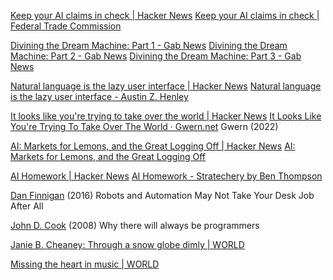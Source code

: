 
[Keep your AI claims in check | Hacker News](https://news.ycombinator.com/item?id=34963025)
[Keep your AI claims in check | Federal Trade Commission](https://www.ftc.gov/business-guidance/blog/2023/02/keep-your-ai-claims-check)

[Divining the Dream Machine: Part 1 - Gab News](https://news.gab.com/2023/11/divining-the-dream-machine-part-1/)
[Divining the Dream Machine: Part 2 - Gab News](https://news.gab.com/2023/12/divining-the-dream-machine-part-2/)
[Divining the Dream Machine: Part 3 - Gab News](https://news.gab.com/2023/12/divining-the-dream-machine-part-3/)

[Natural language is the lazy user interface | Hacker News](https://news.ycombinator.com/item?id=34549378)
[Natural language is the lazy user interface - Austin Z. Henley](https://austinhenley.com/blog/naturallanguageui.html)

[It looks like you're trying to take over the world | Hacker News](https://news.ycombinator.com/item?id=30818895)
[It Looks Like You're Trying To Take Over The World · Gwern.net](https://gwern.net/fiction/clippy)
Gwern (2022)

[AI: Markets for Lemons, and the Great Logging Off | Hacker News](https://news.ycombinator.com/item?id=34169051)
[AI: Markets for Lemons, and the Great Logging Off](https://www.fortressofdoors.com/ai-markets-for-lemons-and-the-great-logging-off/)

[AI Homework | Hacker News](https://news.ycombinator.com/item?id=33867039)
[AI Homework - Stratechery by Ben Thompson](https://stratechery.com/2022/ai-homework/)

[Dan Finnigan](https://hbr.org/2016/11/robots-and-automation-may-not-take-your-desk-job-after-all)
(2016) Robots and Automation May Not Take Your Desk Job After All

[John D. Cook](https://www.johndcook.com/blog/2008/10/27/why-there-will-always-be-programmers/)
(2008) Why there will always be programmers

[Janie B. Cheaney: Through a snow globe dimly | WORLD](https://wng.org/podcasts/janie-b-cheaney-through-a-snow-globe-dimly-1703633475)

[Missing the heart in music | WORLD](https://wng.org/podcasts/missing-the-heart-in-music-1709782280)
